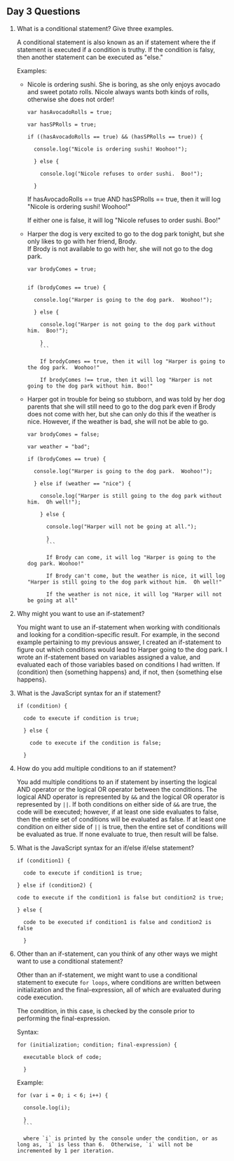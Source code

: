 ## Day 3 Questions

1. What is a conditional statement? Give three examples.

    A conditional statement is also known as an if statement where the if statement is executed if a condition is truthy.  If the condition is falsy, then another statement can be executed as "else."

    Examples:

    + Nicole is ordering sushi.  She is boring, as she only enjoys avocado and sweet potato rolls.  Nicole always wants both kinds of rolls, otherwise she does not order!

      ```
      var hasAvocadoRolls = true;

      var hasSPRolls = true;

      if ((hasAvocadoRolls == true) && (hasSPRolls == true)) {

        console.log("Nicole is ordering sushi! Woohoo!");

        } else {

          console.log("Nicole refuses to order sushi.  Boo!");

        }
       ```

       If hasAvocadoRolls == true AND hasSPRolls == true, then it will log "Nicole is ordering sushi! Woohoo!"

       If either one is false, it will log "Nicole refuses to order sushi.  Boo!"

    + Harper the dog is very excited to go to the dog park tonight, but she only likes to go with her friend, Brody.  
       If Brody is not available to go with her, she will not go to the dog park.

       ```
       var brodyComes = true;


       if (brodyComes == true) {

         console.log("Harper is going to the dog park.  Woohoo!");

         } else {

           console.log("Harper is not going to the dog park without him.  Boo!");

           }
           ```

           If brodyComes == true, then it will log "Harper is going to the dog park.  Woohoo!"

           If brodyComes !== true, then it will log "Harper is not going to the dog park without him. Boo!"

    + Harper got in trouble for being so stubborn, and was told by her dog parents that she will still need to go to the dog park even if Brody does not come with her, but she can only do this if the weather is nice.  However, if the weather is bad, she will not be able to go.

      ```
      var brodyComes = false;

      var weather = "bad";

      if (brodyComes == true) {

        console.log("Harper is going to the dog park.  Woohoo!");

        } else if (weather == "nice") {

          console.log("Harper is still going to the dog park without him.  Oh well!");

          } else {

            console.log("Harper will not be going at all.");

            }
            ```

            If Brody can come, it will log "Harper is going to the dog park. Woohoo!"

            If Brody can't come, but the weather is nice, it will log "Harper is still going to the dog park without him.  Oh well!"

            If the weather is not nice, it will log "Harper will not be going at all"

1. Why might you want to use an if-statement?

    You might want to use an if-statement when working with conditionals and looking for a condition-specific result.
    For example, in the second example pertaining to my previous answer, I created an if-statement to figure out which conditions would lead to Harper going to the dog park.  I wrote an if-statement based on variables assigned a value, and evaluated each of those variables based on conditions I had written.  If (condition) then {something happens} and, if not, then {something else happens}.

1. What is the JavaScript syntax for an if statement?

    ```
    if (condition) {

      code to execute if condition is true;

      } else {

        code to execute if the condition is false;

      }
      ```

1. How do you add multiple conditions to an if statement?

    You add multiple conditions to an if statement by inserting the logical AND operator or the logical OR operator between the conditions.  The logical AND operator is represented by `&&` and the logical OR operator is represented by `||`.  If both conditions on either side of `&&` are true, the code will be executed; however, if at least one side evaluates to false, then the entire set of conditions will be evaluated as false.  If at least one condition on either side of `||` is true, then the entire set of conditions will be evaluated as true.  If none evaluate to true, then result will be false.

1. What is the JavaScript syntax for an if/else if/else statement?

    ```
    if (condition1) {

      code to execute if condition1 is true;

    } else if (condition2) {

    code to execute if the condition1 is false but condition2 is true;

    } else {

      code to be executed if condition1 is false and condition2 is false

      }
      ```

1. Other than an if-statement, can you think of any other ways we might want to use a conditional statement?

    Other than an if-statement, we might want to use a conditional statement to execute `for loops`, where conditions are written between initialization and the final-expression, all of which are evaluated during code execution.

    The condition, in this case, is checked by the console prior to performing the final-expression.  

    Syntax:

    ```
    for (initialization; condition; final-expression) {

      executable block of code;

      }
      ```

      Example:

      ```
      for (var i = 0; i < 6; i++) {

        console.log(i);

        }
        ```

        where `i` is printed by the console under the condition, or as long as, `i` is less than 6.  Otherwise, `i` will not be incremented by 1 per iteration.
